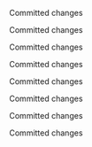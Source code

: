 Committed changes

Committed changes

Committed changes

Committed changes

Committed changes

Committed changes

Committed changes

Committed changes

